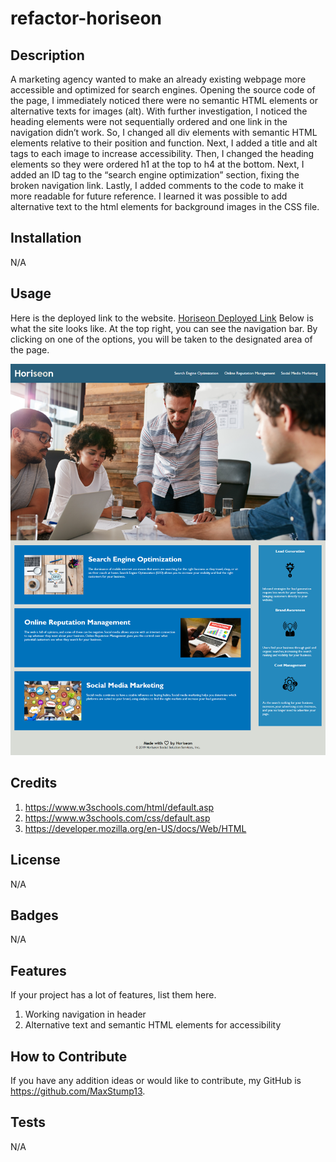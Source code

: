 # refactor-horiseon

## Description
A marketing agency wanted to make an already existing webpage more accessible and optimized for search engines. Opening the source code of the page, I immediately noticed there were no semantic HTML elements or alternative texts for images (alt). With further investigation, I noticed the heading elements were not sequentially ordered and one link in the navigation didn’t work. So, I changed all div elements with semantic HTML elements relative to their position and function. Next, I added a title and alt tags to each image to increase accessibility. Then, I changed the heading elements so they were ordered h1 at the top to h4 at the bottom. Next, I added an ID tag to the “search engine optimization” section, fixing the broken navigation link. Lastly, I added comments to the code to make it more readable for future reference. I learned it was possible to add alternative text to the html elements for background images in the CSS file.

## Installation
N/A

## Usage
Here is the deployed link to the website. [Horiseon Deployed Link](MaxStump13.github.io/refactor-horiseon) Below is what the site looks like. At the top right, you can see the navigation bar. By clicking on one of the options, you will be taken to the designated area of the page.

![Screenshot of the horiseon website](./assets/images/horiseon-screenshot.png)

## Credits
1. https://www.w3schools.com/html/default.asp
2. https://www.w3schools.com/css/default.asp
3. https://developer.mozilla.org/en-US/docs/Web/HTML

## License
N/A

## Badges
N/A

## Features
If your project has a lot of features, list them here.

1. Working navigation in header
2. Alternative text and semantic HTML elements for accessibility

## How to Contribute
If you have any addition ideas or would like to contribute, my GitHub is https://github.com/MaxStump13.

## Tests
N/A
